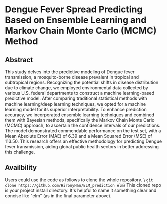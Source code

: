 # Dengue Fever Spread Predicting Based on Ensemble Learning and Markov Chain Monte Carlo (MCMC) Method
## Abstract
This study delves into the predictive modeling of Dengue fever transmission, a mosquito-borne disease prevalent in tropical and subtropical regions. Recognizing the potential shifts in disease distribution due to climate change, we employed environmental data collected by various U.S. federal departments to construct a machine learning-based predictive model. After comparing traditional statistical methods with machine learning/deep learning techniques, we opted for a machine learning model for its superior interpretability. To enhance prediction accuracy, we incorporated ensemble learning techniques and combined them with Bayesian methods, specifically the Markov Chain Monte Carlo (MCMC) approach, to ascertain the confidence intervals of our predictions. The model demonstrated commendable performance on the test set, with a Mean Absolute Error (MAE) of 6.39 and a Mean Squared Error (MSE) of 113.50. This research offers an effective methodology for predicting Dengue fever transmission, aiding global public health sectors in better addressing this challenge.
## Availbility
Users could use the code as follows to clone the whole repository. \\
```git clone https://github.com/HironyHan/ELM_prediction elm```\\
This cloned repo is your project install directory. It's helpful to name it something clear and concise like "elm" (as in the final parameter above).
